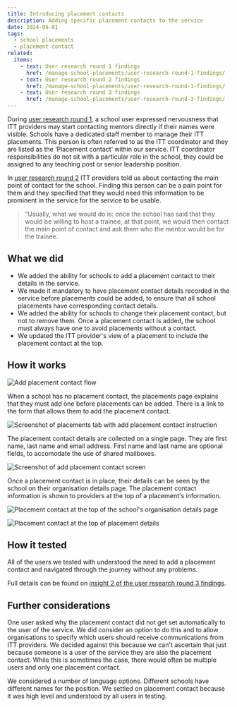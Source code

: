 ```yaml
---
title: Introducing placement contacts
description: Adding specific placement contacts to the service
date: 2024-06-01
tags:
  - school placements
  - placement contact
related:
  items:
    - text: User research round 1 findings
      href: /manage-school-placements/user-research-round-1-findings/
    - text: User research round 2 findings
      href: /manage-school-placements/user-research-round-1-findings/
    - text: User research round 3 findings
      href: /manage-school-placements/user-research-round-3-findings/
---
```


During [user research round 1](/manage-school-placements/user-research-round-1-findings/), a school user expressed nervousness that ITT providers may start contacting mentors directly if their names were visible. Schools have a dedicated staff member to manage their ITT placements. This person is often referred to as the ITT coordinator and they are listed as the ‘Placement contact’ within our service. ITT coordinator responsibilities do not sit with a particular role in the school, they could be assigned to any teaching post or senior leadership position.

In [user research round 2](/manage-school-placements/user-research-round-2-findings/) ITT providers told us about contacting the main point of contact for the school. Finding this person can be a pain point for them and they specified that they would need this information to be prominent in the service for the service to be usable.

>“Usually, what we would do is: once the school has said that they would be willing to host a trainee, at that point, we would then contact the main point of contact and ask them who the mentor would be for the trainee.

## What we did

- We added the ability for schools to add a placement contact to their details in the service.
- We made it mandatory to have placement contact details recorded in the service before placements could be added, to ensure that all school placements have corresponding contact details.
- We added the ability for schools to change their placement contact, but not to remove them. Once a placement contact is added, the school must always have one to avoid placements without a contact.
- We updated the ITT provider's view of a placement to include the placement contact at the top.

## How it works

![Add placement contact flow](add-itt-contact--flow.png "Add placement contact flow")

When a school has no placement contact, the placements page explains that they must add one before placements can be added. There is a link to the form that allows them to add the placement contact.

![Screenshot of placements tab with add placement contact instruction](no-itt-contact.png "Screenshot of placements tab with add placement contact instruction")

The placement contact details are collected on a single page. They are first name, last name and email address. First name and last name are optional fields, to accomodate the use of shared mailboxes.

![Screenshot of add placement contact screen](placement-contact-details.png "Screenshot of add placement contact screen")

Once a placement contact is in place, their details can be seen by the school on their organisation details page. The placement contact information is shown to providers at the top of a placement's information.

![Placement contact at the top of the school's organisation details page](school-details-page.png "Placement contact at the top of the school's organisation details page")

![Placement contact at the top of placement details](placement-display.png "Placement contact at the top of placement details")

## How it tested

All of the users we tested with understood the need to add a placement contact and navigated through the journey without any problems.

Full details can be found on [insight 2 of the user research round 3 findings](https://becoming-a-teacher.design-history.education.gov.uk/manage-school-placements/user-research-round-3-findings/#insight-2).

## Further considerations

One user asked why the placement contact did not get set automatically to the user of the service. We did consider an option to do this and to allow organisations to specify which users should receive communications from ITT providers. We decided against this because we can't ascertain that just because someone is a user of the service they are also the placement contact. While this is sometimes the case, there would often be multiple users and only one placement contact.

We considered a number of language options. Different schools have different names for the position. We settled on placement contact because it was high level and understood by all users in testing.
